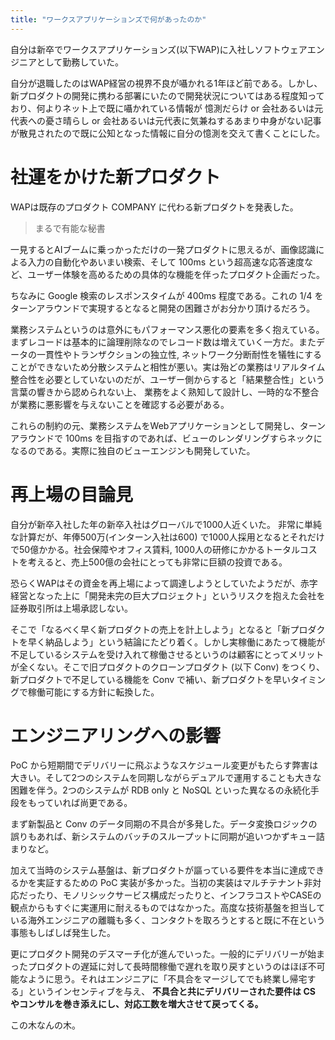 ```yaml
---
title: "ワークスアプリケーションズで何があったのか"
---
```


自分は新卒でワークスアプリケーションズ(以下WAP)に入社しソフトウェアエンジニアとして勤務していた。

自分が退職したのはWAP経営の視界不良が囁かれる1年ほど前である。しかし、新プロダクトの開発に携わる部署にいたので開発状況についてはある程度知っており、何よりネット上で既に囁かれている情報が 憶測だらけ or 会社あるいは元代表への憂さ晴らし or 会社あるいは元代表に気兼ねするあまり中身がない記事が散見されたので既に公知となった情報に自分の憶測を交えて書くことにした。

# 社運をかけた新プロダクト

WAPは既存のプロダクト COMPANY に代わる新プロダクトを発表した。

> まるで有能な秘書

一見するとAIブームに乗っかっただけの一発プロダクトに思えるが、画像認識による入力の自動化やあいまい検索、そして 100ms という超高速な応答速度など、ユーザー体験を高めるための具体的な機能を伴ったプロダクト企画だった。

ちなみに Google 検索のレスポンスタイムが 400ms 程度である。これの 1/4 をターンアラウンドで実現するとなると開発の困難さがお分かり頂けるだろう。

業務システムというのは意外にもパフォーマンス悪化の要素を多く抱えている。まずレコードは基本的に論理削除なのでレコード数は増えていく一方だ。またデータの一貫性やトランザクションの独立性, ネットワーク分断耐性を犠牲にすることができないため分散システムと相性が悪い。実は殆どの業務はリアルタイム整合性を必要としていないのだが、ユーザー側からすると「結果整合性」という言葉の響きから認められない上、 業務をよく熟知して設計し、一時的な不整合が業務に悪影響を与えないことを確認する必要がある。

これらの制約の元、業務システムをWebアプリケーションとして開発し、ターンアラウンドで 100ms を目指すのであれば、ビューのレンダリングすらネックになるのである。実際に独自のビューエンジンも開発していた。

# 再上場の目論見

自分が新卒入社した年の新卒入社はグローバルで1000人近くいた。
非常に単純な計算だが、年俸500万(インターン入社は600) で1000人採用となるとそれだけで50億かかる。社会保障やオフィス賃料, 1000人の研修にかかるトータルコストを考えると、売上500億の会社にとっても非常に巨額の投資である。

恐らくWAPはその資金を再上場によって調達しようとしていたようだが、赤字経営となった上に「開発未完の巨大プロジェクト」というリスクを抱えた会社を証券取引所は上場承認しない。

そこで「なるべく早く新プロダクトの売上を計上しよう」となると「新プロダクトを早く納品しよう」という結論にたどり着く。しかし実稼働にあたって機能が不足しているシステムを受け入れて稼働させるというのは顧客にとってメリットが全くない。そこで旧プロダクトのクローンプロダクト (以下 Conv) をつくり、新プロダクトで不足している機能を Conv で補い、新プロダクトを早いタイミングで稼働可能にする方針に転換した。

# エンジニアリングへの影響

PoC から短期間でデリバリーに飛ぶようなスケジュール変更がもたらす弊害は大きい。そして2つのシステムを同期しながらデュアルで運用することも大きな困難を伴う。2つのシステムが RDB only と NoSQL といった異なるの永続化手段をもっていれば尚更である。

まず新製品と Conv のデータ同期の不具合が多発した。データ変換ロジックの誤りもあれば、新システムのバッチのスループットに同期が追いつかずキュー詰まりなど。

加えて当時のシステム基盤は、新プロダクトが謳っている要件を本当に達成できるかを実証するための PoC 実装が多かった。当初の実装はマルチテナント非対応だったり、モノリシックサービス構成だったりと、インフラコストやCASEの観点からもすぐに実運用に耐えるものではなかった。高度な技術基盤を担当している海外エンジニアの離職も多く、コンタクトを取ろうとすると既に不在という事態もしばしば発生した。

更にプロダクト開発のデスマーチ化が進んでいった。一般的にデリバリーが始まったプロダクトの遅延に対して長時間稼働で遅れを取り戻すというのはほぼ不可能なように思う。それはエンジニアに「不具合をマージしてでも終業し帰宅する」というインセンティブを与え、 **不具合と共にデリバリーされた要件は CS やコンサルを巻き添えにし、対応工数を増大させて戻ってくる。**

この木なんの木。
